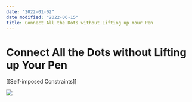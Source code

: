 ```yaml
---
date: "2022-01-02"
date modified: "2022-06-15"
title: Connect All the Dots without Lifting up Your Pen
---
```


# Connect All the Dots without Lifting up Your Pen
[[Self-imposed Constraints]]

![](https://i.imgur.com/IARiys5.png)
